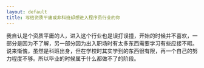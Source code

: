 ```yaml
---
layout: default
title: 写给资质平庸或非科班却想进入程序员行业的你
---
```


我自认是个资质平庸的人，进入这个行业也是误打误撞，开始的时候并不喜欢，一部分是因为不了解，另一部分因为出入职场时有太多东西需要学习有些应接不暇。说来惭愧，虽然是科班出身，但在学校时其实学到的东西很有限，再一个自己的努力程度不够。所以毕业的时候属于什么都做不了的阶段。